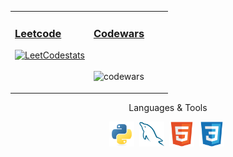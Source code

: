 <table width="960px">
<tr>
<td valign="top" width="50%">

### <a href="https://leetcode.com/Jarvinen_I/">Leetcode</a>
[![LeetCodestats](https://leetcode-stats-six.vercel.app/api?username=Jarvinen_I&theme=dark)](https://leetcode.com/Jarvinen_I/)

</td>
<td valign="top" width="50%">

### <a href="https://www.codewars.com/users/Jarvinen%20I">Codewars</a>
<br><br>
![codewars](https://www.codewars.com/users/Jarvinen%20I/badges/large)

</td>
</tr>
</table>

<p align="center">
Languages & Tools 
</p> 

<div>
<p align="center">
  <img src="https://github.com/devicons/devicon/blob/master/icons/python/python-original.svg" title="Python" alt="Python" width="40" height="40"/>&nbsp
  <img src="https://github.com/devicons/devicon/blob/master/icons/mysql/mysql-plain.svg" title="mysqlL" alt="mysql" width="40" height="40"/>&nbsp
  <img src="https://github.com/devicons/devicon/blob/master/icons/html5/html5-original.svg" title="html5" alt="html5" width="40" height="40"/>&nbsp
  <img src="https://github.com/devicons/devicon/blob/master/icons/css3/css3-original.svg" title="css3" alt="css3" width="40" height="40"/>&nbsp  
</p>    
</div>
